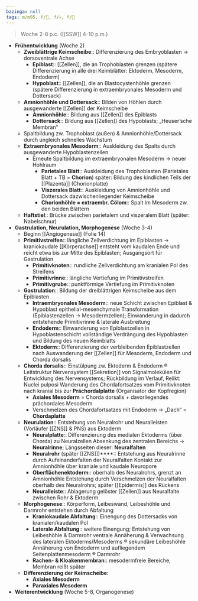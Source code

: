 ```yaml
---
bazinga: null
tags: m/m05, f/🐣, f/💀, f/🔬
---
```

> Woche 2-8 p.c. ([[SSW]] 4-10 p.m.)

- **Frühentwicklung** (Woche 2)
    - **Zweiblättrige Keimscheibe**:: Differenzierung des Embryoblasten → dorsoventrale Achse
        - **Epiblast**:: [[Zellen]], die an Trophoblasten grenzen (spätere Differenzierung in alle drei Keimblätter: Ektoderm, Mesoderm, Endoderm)
        - **Hypoblast**:: [[Zellen]], die an Blastocystenhöhle grenzen (spätere Differenzierung in extraembryonales Mesoderm und Dottersack)
    - **Amnionhöhle und Dottersack**:: Bilden von Höhlen durch ausgewanderte [[Zellen]] der Keimscheibe
        - **Amnionhöhle**:: Bildung aus [[Zellen]] des Epiblasts
        - **Dottersack**:: Bildung aus [[Zellen]] des Hypoblasts; „Heuser’sche Membran“
    - Spaltbildung zw. Trophoblast (außen) & Amnionhöhle/Dottersack durch ungleich schnelles Wachstum
    - **Extraembryonales Mesoderm**:: Auskleidung des Spalts durch ausgewanderte Hypoblastenzellen
        - Erneute Spaltbildung im extraembryonalen Mesoderm →  neuer Hohlraum
            - **Parietales Blatt**:: Auskleidung des Trophoblasten (Parietales Blatt + TB = **Chorion**) später: Bildung des kindlichen Teils der [[Plazenta]] (Chorionplatte)
            - **Viszerales Blatt**:: Auskleidung von Amnionhöhle und Dottersack dazwischenliegender Keimscheibe
            - **Chorionhöhle = extraembr. Cölom**:: Spalt im Mesoderm zw. den beiden Blättern
    - **Haftstiel**:: Brücke zwischen parietalem und viszeralem Blatt (später: Nabelschnur)
- **Gastrulation, Neurulation, Morphogenese** (Woche 3-4)
    - Beginn [[Angiogenese]] (Folie 14)
    - **Primitivstreifen**:: längliche Zellverdichtung im Epiblasten → kraniokaudale [[Körperachse]] entsteht vom kaudalen Ende und reicht etwa bis zur Mitte des Epiblasten; Ausgangsort für Gastrulation
        - **Primitivknoten**:: rundliche Zellverdichtung am kranialen Pol des Streifens
        - **Primitivrinne**:: längliche Vertiefung im Primitivstreifen
        - **Primitivgrube**:: punktförmige Vertiefung im Primitivknoten
    - **Gastrulation**:: Bildung der dreiblättrigen Keimscheibe aus dem Epiblasten
        - **Intraembryonales Mesoderm**:: neue Schicht zwischen Epiblast & Hypoblast epithelial-mesenchymale Transformation (Epiblastenzellen → Mesodermzellen); Einwanderung in dadurch entstehende Primitivrinne & laterale Ausbreitung
        - **Endoderm**:: Einwanderung von Epiblastzellen in Hypoblastenschicht vollständige Verdrängung des Hypoblasten und Bildung des neuen Keimblatts
        - **Ektoderm**:: Differenzierung der verbleibenden Epiblastzellen nach Auswanderung der [[Zellen]] für Mesoderm, Endoderm und Chorda dorsalis
    - **Chorda dorsalis**:: Einstülpung zw. Ektoderm & Endoderm ® Leitstruktur Nervensystem [[Sekretion]] von Signalmolekülen für Entwicklung des Nervensystems; Rückbildung im Verlauf, Relikt: Nuclei pulposi Wanderung des Chordafortsatzes vom Primitivknoten nach kranial bis zur **Prächordalplatte** (Organisator der Kopfregion)
        - **Axiales Mesoderm** = Chorda dorsalis + davorliegendes prächordales Mesoderm
        - Verschmelzen des Chordafortsatzes mit Endoderm → „Dach“ = **Chordaplatte**
    - **Neurulation**:: Entstehung von Neuralrohr und Neuralleisten (Vorläufer [[ZNS]] & PNS) aus Ektoderm
        - **Neuralplatte**:: Differenzierung des medialen Ektoderms (über Chorda) zu Neuralzellen Absenkung des zentralen Bereichs → **Neuralrinne**; Längsseiten dieser: **Neuralfalten**
        - **Neuralrohr** (später [[ZNS]])****:: Entstehung aus Neuralrinne durch Aufeinanderfalten der Neuralfalten Kontakt zur Amnionhöhle über kraniale und kaudale Neuropore
        - **Oberflächenektoderm**:: oberhalb des Neuralrohrs, grenzt an Amnionhöhle Entstehung durch Verschmelzen der Neuralfalten oberhalb des Neuralrohrs; später [[Epidermis]] des Rückens
        - **Neuralleiste**:: Ablagerung gelöster [[Zellen]] aus Neuralfalte zwischen Rohr & Ektoderm
    - **Morphogenese**:: Körperform, Leibeswand, Leibeshöhle und Darmrohr entstehen durch Abfaltung
        - **Kraniokaudale Abfaltung**:: Einengung des Dottersacks von kranialen/kaudalen Pol
        - **Laterale Abfaltung**:: weitere Einengung; Entstehung von Leibeshöhle & Darmrohr ventrale Annäherung & Verwachsung des lateralen Ektoderms/Mesoderms ® sekundäre Leibeshöhle Annäherung von Endoderm und aufliegendem Seitenplattenmesoderm ® Darmrohr
        - **Rachen- & Kloakenmembran**:: mesodermfreie Bereiche, Membran reißt später
    - **Differenzierung der Keimscheibe:**
        - **Axiales Mesoderm**
        - **Paraxiales Mesoderm**
- **Weiterentwicklung** (Woche 5-8, Organogenese)